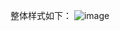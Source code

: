 整体样式如下：
![image](https://github.com/orderss/big_screen/assets/111844968/b04dea8a-21e9-4240-b664-8dae1af2d034)

